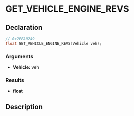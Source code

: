 # GET_VEHICLE_ENGINE_REVS

## Declaration
```cpp
// 0x2FFA0249
float GET_VEHICLE_ENGINE_REVS(Vehicle veh);
```

### Arguments
- **Vehicle:** veh

### Results
- **float**

## Description
